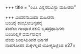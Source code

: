 +++
title = "೦೨೭ ವಿನ್ದನನುವಿನ್ದಾ ಮಹೀಶರು"

+++
ವಿಂದನನುವಿಂದಾ ಮಹೀಶರು  
ಬಂದಿರೈ ಕಾಂಭೋಜನೃಪನೈ   
ತಂದೆಲಾ ಗಾಂಧಾರ ಶಕುನಿ ಬೃಹದ್ರಥಾದಿಗಳು  
ಬಂದಿರಿಲ್ಲಿಗೆ ಧರ್ಮಸಾಧನ  
ವೆಂದು ಬಯಸಿದಿರಿವರ ಯಾಗಕೆ  
ನಂದಗೋಪನ ಮಕ್ಕಳಲ್ಲದೆ ಯೋಗ್ಯರಿಲ್ಲೆಂದ      ॥27॥